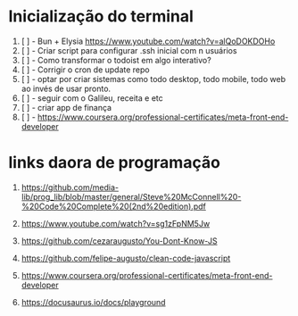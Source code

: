 # Inicialização do terminal

1. [ ] - Bun + Elysia https://www.youtube.com/watch?v=alQoDOKDOHo
2. [ ] - Criar script para configurar .ssh inicial com n usuários
3. [ ] - Como transformar o todoist em algo interativo?
4. [ ] - Corrigir o cron de update repo
5. [ ] - optar por criar sistemas como todo desktop, todo mobile, todo web ao invés de usar pronto.
6. [ ] - seguir com o Galileu, receita e etc
7. [ ] - criar app de finança
8. [ ] -
https://www.coursera.org/professional-certificates/meta-front-end-developer
# links daora de programação 

1. https://github.com/media-lib/prog_lib/blob/master/general/Steve%20McConnell%20-%20Code%20Complete%20(2nd%20edition).pdf

2. https://www.youtube.com/watch?v=sg1zFpNM5Jw

3. https://github.com/cezaraugusto/You-Dont-Know-JS

4. https://github.com/felipe-augusto/clean-code-javascript

5. https://www.coursera.org/professional-certificates/meta-front-end-developer

6. https://docusaurus.io/docs/playground
